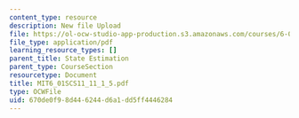 ```yaml
---
content_type: resource
description: New file Upload
file: https://ol-ocw-studio-app-production.s3.amazonaws.com/courses/6-01sc-introduction-to-electrical-engineering-and-computer-science-i-spring-2011/670de0f98d446244d6a1dd5ff4446284_MIT6_01SCS11_11_1_5.pdf
file_type: application/pdf
learning_resource_types: []
parent_title: State Estimation
parent_type: CourseSection
resourcetype: Document
title: MIT6_01SCS11_11_1_5.pdf
type: OCWFile
uid: 670de0f9-8d44-6244-d6a1-dd5ff4446284
---
```

